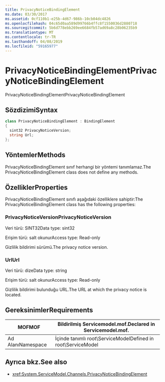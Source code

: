```yaml
---
title: PrivacyNoticeBindingElement
ms.date: 03/30/2017
ms.assetid: 0cf110b1-e25b-4d67-986b-10cb04dc4826
ms.openlocfilehash: 04c65d0aa589d99766b4ffc8f1550036d2880718
ms.sourcegitcommit: 5b6d778ebb269ee6684fb57ad69a8c28b06235b9
ms.translationtype: MT
ms.contentlocale: tr-TR
ms.lasthandoff: 04/08/2019
ms.locfileid: "59165977"
---
```

# <a name="privacynoticebindingelement"></a><span data-ttu-id="785a6-102">PrivacyNoticeBindingElement</span><span class="sxs-lookup"><span data-stu-id="785a6-102">PrivacyNoticeBindingElement</span></span>
<span data-ttu-id="785a6-103">PrivacyNoticeBindingElement</span><span class="sxs-lookup"><span data-stu-id="785a6-103">PrivacyNoticeBindingElement</span></span>  
  
## <a name="syntax"></a><span data-ttu-id="785a6-104">Sözdizimi</span><span class="sxs-lookup"><span data-stu-id="785a6-104">Syntax</span></span>  
  
```csharp
class PrivacyNoticeBindingElement : BindingElement  
{  
  sint32 PrivacyNoticeVersion;  
  string Url;  
};  
```  
  
## <a name="methods"></a><span data-ttu-id="785a6-105">Yöntemler</span><span class="sxs-lookup"><span data-stu-id="785a6-105">Methods</span></span>  
 <span data-ttu-id="785a6-106">PrivacyNoticeBindingElement sınıf herhangi bir yöntemi tanımlamaz.</span><span class="sxs-lookup"><span data-stu-id="785a6-106">The PrivacyNoticeBindingElement class does not define any methods.</span></span>  
  
## <a name="properties"></a><span data-ttu-id="785a6-107">Özellikler</span><span class="sxs-lookup"><span data-stu-id="785a6-107">Properties</span></span>  
 <span data-ttu-id="785a6-108">PrivacyNoticeBindingElement sınıfı aşağıdaki özelliklere sahiptir:</span><span class="sxs-lookup"><span data-stu-id="785a6-108">The PrivacyNoticeBindingElement class has the following properties:</span></span>  
  
### <a name="privacynoticeversion"></a><span data-ttu-id="785a6-109">PrivacyNoticeVersion</span><span class="sxs-lookup"><span data-stu-id="785a6-109">PrivacyNoticeVersion</span></span>  
 <span data-ttu-id="785a6-110">Veri türü: SINT32</span><span class="sxs-lookup"><span data-stu-id="785a6-110">Data type: sint32</span></span>  
  
 <span data-ttu-id="785a6-111">Erişim türü: salt okunur</span><span class="sxs-lookup"><span data-stu-id="785a6-111">Access type: Read-only</span></span>  
  
 <span data-ttu-id="785a6-112">Gizlilik bildirimi sürümü.</span><span class="sxs-lookup"><span data-stu-id="785a6-112">The privacy notice version.</span></span>  
  
### <a name="url"></a><span data-ttu-id="785a6-113">Url</span><span class="sxs-lookup"><span data-stu-id="785a6-113">Url</span></span>  
 <span data-ttu-id="785a6-114">Veri türü: dize</span><span class="sxs-lookup"><span data-stu-id="785a6-114">Data type: string</span></span>  
  
 <span data-ttu-id="785a6-115">Erişim türü: salt okunur</span><span class="sxs-lookup"><span data-stu-id="785a6-115">Access type: Read-only</span></span>  
  
 <span data-ttu-id="785a6-116">Gizlilik bildirimi bulunduğu URL.</span><span class="sxs-lookup"><span data-stu-id="785a6-116">The URL at which the privacy notice is located.</span></span>  
  
## <a name="requirements"></a><span data-ttu-id="785a6-117">Gereksinimler</span><span class="sxs-lookup"><span data-stu-id="785a6-117">Requirements</span></span>  
  
|<span data-ttu-id="785a6-118">MOF</span><span class="sxs-lookup"><span data-stu-id="785a6-118">MOF</span></span>|<span data-ttu-id="785a6-119">Bildirilmiş Servicemodel.mof.</span><span class="sxs-lookup"><span data-stu-id="785a6-119">Declared in Servicemodel.mof.</span></span>|  
|---------|-----------------------------------|  
|<span data-ttu-id="785a6-120">Ad Alanı</span><span class="sxs-lookup"><span data-stu-id="785a6-120">Namespace</span></span>|<span data-ttu-id="785a6-121">İçinde tanımlı root\ServiceModel</span><span class="sxs-lookup"><span data-stu-id="785a6-121">Defined in root\ServiceModel</span></span>|  
  
## <a name="see-also"></a><span data-ttu-id="785a6-122">Ayrıca bkz.</span><span class="sxs-lookup"><span data-stu-id="785a6-122">See also</span></span>

- <xref:System.ServiceModel.Channels.PrivacyNoticeBindingElement>
